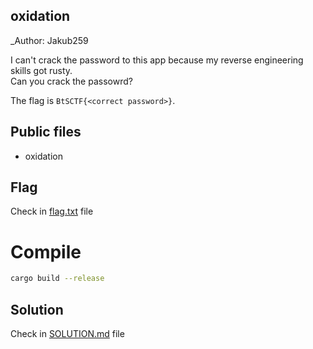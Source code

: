 ## oxidation

_Author: Jakub259

I can't crack the password to this app because my reverse engineering skills got rusty.  
Can you crack the passowrd?  
  
The flag is `BtSCTF{<correct password>}`.  

## Public files

- oxidation  

## Flag

Check in [flag.txt](flag.txt) file


# Compile

```bash
cargo build --release
```

## Solution

Check in [SOLUTION.md](solution/SOLUTION.md) file




